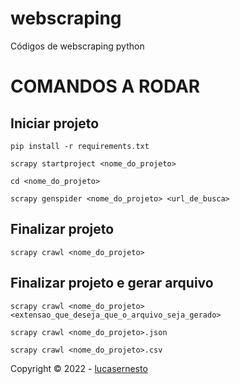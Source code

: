 # webscraping
Códigos de webscraping python

# COMANDOS A RODAR
## Iniciar projeto
```
pip install -r requirements.txt
```
```
scrapy startproject <nome_do_projeto>
```
```
cd <nome_do_projeto>
```
```
scrapy genspider <nome_do_projeto> <url_de_busca>
```

## Finalizar projeto
```
scrapy crawl <nome_do_projeto>
```

## Finalizar projeto e gerar arquivo
```
scrapy crawl <nome_do_projeto><extensao_que_deseja_que_o_arquivo_seja_gerado>
```
```
scrapy crawl <nome_do_projeto>.json
```
```
scrapy crawl <nome_do_projeto>.csv
```
Copyright © 2022 - [lucasernesto](https://github.com/lucasernesto)

